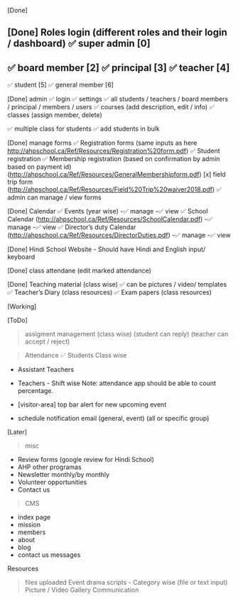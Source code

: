 [Done]

[Done] Roles login (different roles and their login / dashboard)
✅ super admin [0]
---
✅ board member [2]
✅ principal [3]
✅ teacher [4]
---
✅ student [5]
✅ general member [6]

[Done] admin
✅ login
✅ settings
✅ all students / teachers / board members / principal / members / users
✅ courses (add description, edit / info)
✅ classes (assign member, delete)

✅ multiple class for students
✅ add students in bulk

[Done] manage forms
✅ Registration forms (same inputs as here http://ahpschool.ca/Ref/Resources/Registration%20form.pdf)
✅ Student registration 
✅ Membership registration (based on confirmation by admin based on payment id) (http://ahpschool.ca/Ref/Resources/GeneralMembershipform.pdf)
[x] field trip form (http://ahpschool.ca/Ref/Resources/Field%20Trip%20waiver2018.pdf)
✅ admin can manage / view forms

[Done] Calendar
✅ Events (year wise)
-✅ manage
-✅ view
✅ School Calendar (http://ahpschool.ca/Ref/Resources/SchoolCalendar.pdf)
-✅ manage
-✅ view
✅ Director’s duty Calendar (http://ahpschool.ca/Ref/Resources/DirectorDuties.pdf)
-✅ manage
-✅ view

[Done] Hindi School Website - Should have Hindi and English input/ keyboard

[Done] class attendane (edit marked attendance)

[Done] Teaching material (class wise)
✅ can be pictures / video/ templates 
✅ Teacher’s Diary  (class resources)
✅ Exam papers (class resources)

[Working]

[ToDo]

> assigment management (class wise) (student can reply) (teacher can accept / reject)

> Attendance
✅ Students Class wise 
- Assistant Teachers 
- Teachers - Shift wise
Note: attendance app should be able to count percentage.

- [visitor-area] top bar alert for new upcoming event
- schedule notification email (general, event) (all or specific group)

[Later]

> misc
- Review forms (google review for Hindi School)
- AHP other programas
- Newsletter monthly/by monthly 
- Volunteer opportunities
- Contact us

> CMS
- index page
- mission
- members
- about
- blog
- contact us messages

Resources
> files uploaded
> Event drama scripts - Category wise (file or text input)
> Picture / Video Gallery 
> Communication